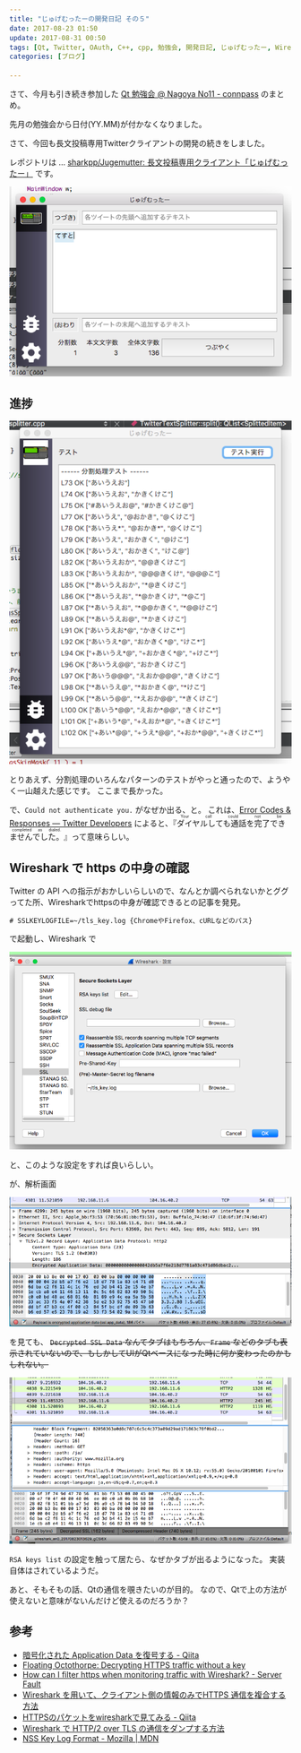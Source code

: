 ```yaml
---
title: "じゅげむったーの開発日記 その５"
date: 2017-08-23 01:50
update: 2017-08-31 00:50
tags: [Qt, Twitter, OAuth, C++, cpp, 勉強会, 開発日記, じゅげむったー, Wireshark, SSL, https]
categories: [ブログ]

---
```


さて、今月も引き続き参加した [Qt 勉強会 @ Nagoya No11 - connpass](https://qt-users.connpass.com/event/62861/) のまとめ。

先月の勉強会から日付(YY.MM)が付かなくなりました。

さて、今回も長文投稿専用Twitterクライアントの開発の続きをしました。

レポジトリは ... [sharkpp/Jugemutter: 長文投稿専用クライアント「じゅげむったー」](https://github.com/sharkpp/Jugemutter) です。

![画面](/images/2017_0819_jugemutter1.png)

## 進捗

![テスト画面](/images/2017_0819_jugemutter2.png)

とりあえず、分割処理のいろんなパターンのテストがやっと通ったので、ようやく一山越えた感じです。
ここまで長かった。

で、`Could not authenticate you.` がなぜか出る、と。
これは、[Error Codes & Responses — Twitter Developers](https://dev.twitter.com/overview/api/response-codes) によると、『<ruby>ダイヤルしても通話を完了できませんでした。<rp>(</rp><rt>Your call could not be completed as dialed.</rt><rp>)</rp></ruby>』って意味らしい。

## Wireshark で https の中身の確認

Twitter の API への指示がおかしいらしいので、なんとか調べられないかとググってた所、Wiresharkでhttpsの中身が確認できるとの記事を発見。

```
# SSLKEYLOGFILE=~/tls_key.log {ChromeやFirefox、cURLなどのパス}
```

で起動し、Wireshark で

![Wireshark](/images/2017_0819_https_decrypt_in_wireshark.png)

と、このような設定をすれば良いらしい。

が、解析画面

![Wireshark](/images/2017_0819_wireshark.png)

を見ても、 ~~`Decrypted SSL Data` なんてタブはもちろん、`Frame` などのタブも表示されていないので、もしかしてUIがQtベースになった時に何か変わったのかもしれない。~~

![Wireshark](/images/2017_0831_wireshark.png)

`RSA keys list` の設定を触って居たら、なぜかタブが出るようになった。
実装自体はされているようだ。


あと、そもそもの話、Qtの通信を覗きたいのが目的。
なので、Qtで上の方法が使えないと意味がないんだけど使えるのだろうか？

## 参考

* [暗号化された Application Data を復号する - Qiita](http://qiita.com/Hexa/items/ce0ac23526df12a64ad0)
* [Floating Octothorpe: Decrypting HTTPS traffic without a key](https://f-o.org.uk/2017/decrypting-https-traffic-without-a-key.html)
* [How can I filter https when monitoring traffic with Wireshark? - Server Fault](https://serverfault.com/questions/263530/how-can-i-filter-https-when-monitoring-traffic-with-wireshark)
* [Wireshark を用いて、クライアント側の情報のみでHTTPS 通信を複合する方法](http://troushoo.blog.fc2.com/blog-entry-234.html)
* [HTTPSのパケットをwiresharkで見てみる - Qiita](http://qiita.com/toshihirock/items/acbf9800f7e784118e46)
* [Wireshark で HTTP/2 over TLS の通信をダンプする方法](https://gist.github.com/summerwind/a482dd1f8e9887d26199)
* [NSS Key Log Format - Mozilla | MDN](https://developer.mozilla.org/en-US/docs/Mozilla/Projects/NSS/Key_Log_Format)

